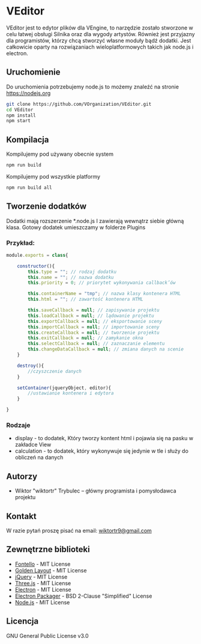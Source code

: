 # VEditor

VEditor jest to edytor plików dla VEngine, to narzędzie zostało stworzone w celu łatwej obsługi Silnika oraz dla wygody artystów.  Również jest przyjazny dla programistów, którzy chcą stworzyć własne moduły bądź dodatki. Jest całkowicie oparty na rozwiązaniach wieloplatformowych takich jak node.js i electron.

## Uruchomienie

Do uruchomienia potrzebujemy node.js to możemy znaleźć na stronie https://nodejs.org

```sh
git clone https://github.com/VOrganization/VEditor.git
cd VEditor
npm install
npm start
```

## Kompilacja

Kompilujemy pod używany obecnie system
```sh
npm run build
```

Kompilujemy pod wszystkie platformy

```sh
npm run build all
```

## Tworzenie dodatków

Dodatki mają rozszerzenie *.node.js I zawierają wewnątrz siebie główną klasa. Gotowy dodatek umieszczamy  w folderze Plugins

### Przykład:
```js
module.exports = class{

    constructor(){
        this.type = ""; // rodzaj dodatku
        this.name = ""; // nazwa dodatku
        this.priority = 0; // priorytet wykonywania callback’ów

        this.containerName = "tmp"; // nazwa klasy kontenera HTML
        this.html = ""; // zawartość kontenera HTML

        this.saveCallback = null; // zapisywanie projektu
        this.loadCallback = null; // lądowanie projektu
        this.exportCallback = null; // eksportowanie sceny
        this.importCallback = null; // importowanie sceny
        this.createCallback = null; // tworzenie projektu
        this.exitCallback = null; // zamykanie okna
        this.selectCallback = null; // zaznaczanie elementu
        this.changeDataCallback = null; // zmiana danych na scenie
    }

    destroy(){
        //czyszczenie danych
    }

    setContainer(jqueryObject, editor){
        //ustawianie kontenera i edytora
    }

}
```

### Rodzaje
* display - to dodatek, Który tworzy kontent html i pojawia się na pasku w zakładce View
* calculation - to dodatek, który wykonywuje się jedynie w tle i służy do obliczeń na danych

## Autorzy
* Wiktor "wiktortr" Trybulec – główny programista i pomysłodawca projektu

## Kontakt
W razie pytań proszę pisać na email: wiktortr9@gmail.com

## Zewnętrzne biblioteki
* [Fontello](http://fontello.com) - MIT License
* [Golden Layout](https://golden-layout.com) - MIT License
* [jQuery](https://jquery.com) - MIT License
* [Three.js](https://threejs.org) - MIT License
* [Electron](https://electronjs.org) - MIT License
* [Electron Packager](https://github.com/electron-userland/electron-packager) - BSD 2-Clause "Simplified" License
* [Node.js](https://nodejs.org/) - MIT License

## Licencja
GNU General Public License v3.0
